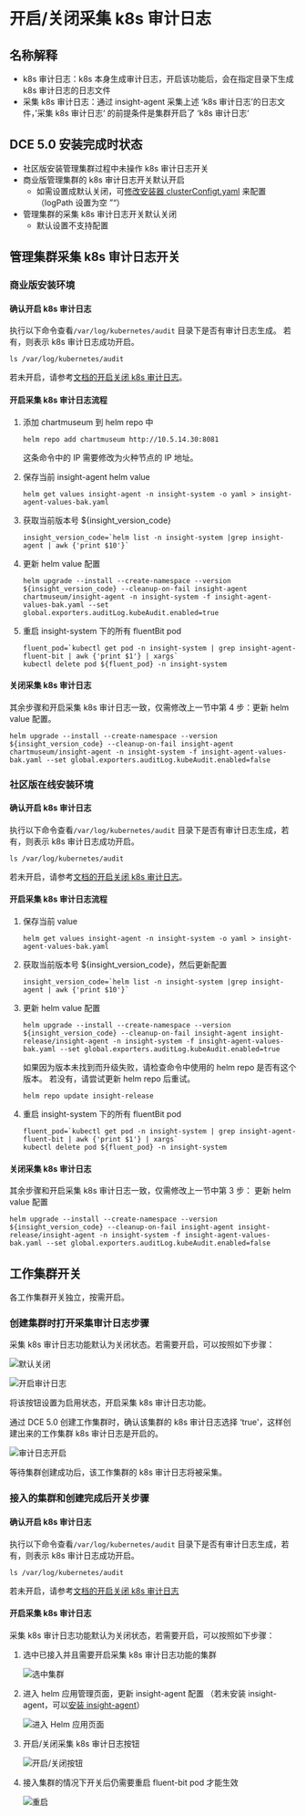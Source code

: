 # 开启/关闭采集 k8s 审计日志

## 名称解释

- k8s 审计日志：k8s 本身生成审计日志，开启该功能后，会在指定目录下生成 k8s 审计日志的日志文件
- 采集 k8s 审计日志：通过 insight-agent 采集上述 ‘k8s 审计日志’的日志文件，’采集 k8s 审计日志‘ 的前提条件是集群开启了 ‘k8s 审计日志‘

## DCE 5.0 安装完成时状态

- 社区版安装管理集群过程中未操作 k8s 审计日志开关
- 商业版管理集群的 k8s 审计日志开关默认开启
    - 如需设置成默认关闭，可[修改安装器 clusterConfigt.yaml](../../../install/commercial/cluster-config.md) 来配置（logPath 设置为空 ”“）
- 管理集群的采集 k8s 审计日志开关默认关闭
    - 默认设置不支持配置

## 管理集群采集 k8s 审计日志开关

### 商业版安装环境

#### 确认开启 k8s 审计日志

执行以下命令查看`/var/log/kubernetes/audit` 目录下是否有审计日志生成。
若有，则表示 k8s 审计日志成功开启。

```shell
ls /var/log/kubernetes/audit
```

若未开启，请参考[文档的开启关闭 k8s 审计日志](../open-k8s-audit.md)。

#### 开启采集 k8s 审计日志流程

1. 添加 chartmuseum 到 helm repo 中

    ```shell
    helm repo add chartmuseum http://10.5.14.30:8081
    ```

    这条命令中的 IP 需要修改为火种节点的 IP 地址。

2. 保存当前 insight-agent helm value

    ```shell
    helm get values insight-agent -n insight-system -o yaml > insight-agent-values-bak.yaml
    ```

3. 获取当前版本号 ${insight_version_code}

    ```shell
    insight_version_code=`helm list -n insight-system |grep insight-agent | awk {'print $10'}`
    ```

4. 更新 helm value 配置

    ```shell
    helm upgrade --install --create-namespace --version ${insight_version_code} --cleanup-on-fail insight-agent chartmuseum/insight-agent -n insight-system -f insight-agent-values-bak.yaml --set global.exporters.auditLog.kubeAudit.enabled=true
    ```

5. 重启 insight-system 下的所有 fluentBit pod

    ```shell
    fluent_pod=`kubectl get pod -n insight-system | grep insight-agent-fluent-bit | awk {'print $1'} | xargs`
    kubectl delete pod ${fluent_pod} -n insight-system
    ```

#### 关闭采集 k8s 审计日志

其余步骤和开启采集 k8s 审计日志一致，仅需修改上一节中第 4 步：更新 helm value 配置。

```shell
helm upgrade --install --create-namespace --version ${insight_version_code} --cleanup-on-fail insight-agent chartmuseum/insight-agent -n insight-system -f insight-agent-values-bak.yaml --set global.exporters.auditLog.kubeAudit.enabled=false
```

### 社区版在线安装环境

#### 确认开启 k8s 审计日志

执行以下命令查看`/var/log/kubernetes/audit` 目录下是否有审计日志生成，若有，则表示 k8s 审计日志成功开启。

```shell
ls /var/log/kubernetes/audit
```

若未开启，请参考[文档的开启关闭 k8s 审计日志](../open-k8s-audit.md)。

#### 开启采集 k8s 审计日志流程

1. 保存当前 value

    ```shell
    helm get values insight-agent -n insight-system -o yaml > insight-agent-values-bak.yaml
    ```

2. 获取当前版本号 ${insight_version_code}，然后更新配置

    ```shell
    insight_version_code=`helm list -n insight-system |grep insight-agent | awk {'print $10'}`
    ```

3. 更新 helm value 配置

    ```shell
    helm upgrade --install --create-namespace --version ${insight_version_code} --cleanup-on-fail insight-agent insight-release/insight-agent -n insight-system -f insight-agent-values-bak.yaml --set global.exporters.auditLog.kubeAudit.enabled=true
    ```

    如果因为版本未找到而升级失败，请检查命令中使用的 helm repo 是否有这个版本。
    若没有，请尝试更新 helm repo 后重试。

    ```shell
    helm repo update insight-release
    ```

4. 重启 insight-system 下的所有 fluentBit pod

    ```shell
    fluent_pod=`kubectl get pod -n insight-system | grep insight-agent-fluent-bit | awk {'print $1'} | xargs`
    kubectl delete pod ${fluent_pod} -n insight-system
    ```

#### 关闭采集 k8s 审计日志

其余步骤和开启采集 k8s 审计日志一致，仅需修改上一节中第 3 步：
更新 helm value 配置

```shell
helm upgrade --install --create-namespace --version ${insight_version_code} --cleanup-on-fail insight-agent insight-release/insight-agent -n insight-system -f insight-agent-values-bak.yaml --set global.exporters.auditLog.kubeAudit.enabled=false
```

## 工作集群开关

各工作集群开关独立，按需开启。

### 创建集群时打开采集审计日志步骤

采集 k8s 审计日志功能默认为关闭状态。若需要开启，可以按照如下步骤：

![默认关闭](https://docs.daocloud.io/daocloud-docs-images/docs/ghippo/images/worker01.png)

![开启审计日志](https://docs.daocloud.io/daocloud-docs-images/docs/ghippo/images/worker02.png)

将该按钮设置为启用状态，开启采集 k8s 审计日志功能。

通过 DCE 5.0 创建工作集群时，确认该集群的 k8s 审计日志选择 ‘true'，这样创建出来的工作集群 k8s 审计日志是开启的。

![审计日志开启](https://docs.daocloud.io/daocloud-docs-images/docs/ghippo/images/worker03.png)

等待集群创建成功后，该工作集群的 k8s 审计日志将被采集。

### 接入的集群和创建完成后开关步骤

#### 确认开启 k8s 审计日志

执行以下命令查看`/var/log/kubernetes/audit` 目录下是否有审计日志生成，若有，则表示 k8s 审计日志成功开启。

```shell
ls /var/log/kubernetes/audit
```

若未开启，请参考[文档的开启关闭 k8s 审计日志](../open-k8s-audit.md)

#### 开启采集 k8s 审计日志

采集 k8s 审计日志功能默认为关闭状态，若需要开启，可以按照如下步骤：

1. 选中已接入并且需要开启采集 k8s 审计日志功能的集群

    ![选中集群](https://docs.daocloud.io/daocloud-docs-images/docs/ghippo/images/worker04.png)

2. 进入 helm 应用管理页面，更新 insight-agent 配置
   （若未安装 insight-agent，可以[安装 insight-agent](../../../insight/quickstart/install/install-agent.md)）

    ![进入 Helm 应用页面](https://docs.daocloud.io/daocloud-docs-images/docs/ghippo/images/worker05.png)

3. 开启/关闭采集 k8s 审计日志按钮

    ![开启/关闭按钮](https://docs.daocloud.io/daocloud-docs-images/docs/ghippo/images/worker06.png)

4. 接入集群的情况下开关后仍需要重启 fluent-bit pod 才能生效

    ![重启](https://docs.daocloud.io/daocloud-docs-images/docs/ghippo/images/worker07.png)
